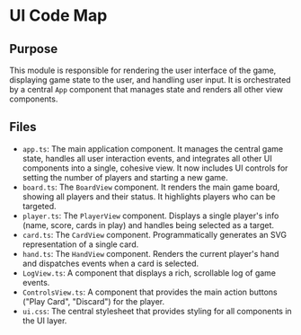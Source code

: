 # UI Code Map

## Purpose
This module is responsible for rendering the user interface of the game, displaying game state to the user, and handling user input. It is orchestrated by a central `App` component that manages state and renders all other view components.

## Files
-   `app.ts`: The main application component. It manages the central game state, handles all user interaction events, and integrates all other UI components into a single, cohesive view. It now includes UI controls for setting the number of players and starting a new game.
-   `board.ts`: The `BoardView` component. It renders the main game board, showing all players and their status. It highlights players who can be targeted.
-   `player.ts`: The `PlayerView` component. Displays a single player's info (name, score, cards in play) and handles being selected as a target.
-   `card.ts`: The `CardView` component. Programmatically generates an SVG representation of a single card.
-   `hand.ts`: The `HandView` component. Renders the current player's hand and dispatches events when a card is selected.
-   `LogView.ts`: A component that displays a rich, scrollable log of game events.
-   `ControlsView.ts`: A component that provides the main action buttons ("Play Card", "Discard") for the player.
-   `ui.css`: The central stylesheet that provides styling for all components in the UI layer. 